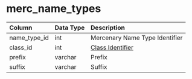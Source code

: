 # merc_name_types

| Column | Data Type | Description |
| :--- | :--- | :--- |
| name_type_id | int | Mercenary Name Type Identifier |
| class_id | int | [Class Identifier](../../../../categories/player/class-list) |
| prefix | varchar | Prefix |
| suffix | varchar | Suffix |

